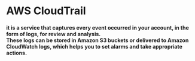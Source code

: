 # AWS CloudTrail <br>
#### it is a service that captures every event occurred in your account, in the form of logs, for review and analysis. <br> These logs can be stored in Amazon S3 buckets or delivered to Amazon CloudWatch logs, which helps you to set alarms and take appropriate actions.
